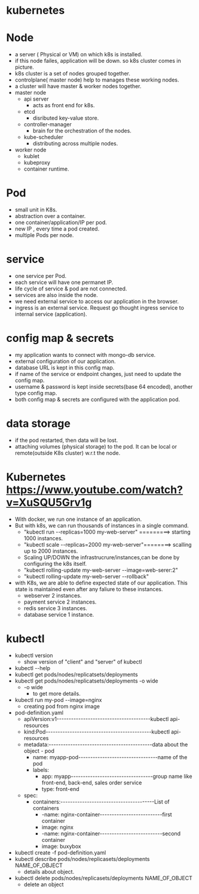 # kubernetes
# Node
- a server ( Physical or VM) on which k8s is installed.
- if this node failes, application will be down. so k8s cluster comes in picture.
- k8s cluster is a set of nodes grouped together.
- controlplane( master node) help to manages these working nodes.
- a cluster will have master & worker nodes together.
- master node
  - api server
     - acts as front end for k8s.
  - etcd
      - disributed key-value store.
  - controller-manager
      - brain for the orchestration of the nodes.
  - kube-scheduler
      - distributing across multiple nodes.
- worker node
  - kublet
  - kubeproxy
  - container runtime.
# Pod
- small unit in K8s.
- abstraction over a container.
- one container/application/IP per pod.
- new IP , every time a pod created.
- multiple Pods per node.
# service
- one service per Pod.
- each service will have one permanet IP.
- life cycle of service & pod are not connected.
- services are also inside the node.
- we need external service to access our application in the browser.
- ingress is an external service. Request go thought ingress service to internal service (application).
# config map & secrets
- my application wants to connect with mongo-db service.
- external configuration of our application.
- database URL is kept in this config map.
- if name of the service or endpoint changes, just need to update the config map.
- username & password is kept inside secrets(base 64 encoded), another type config map.
- both config map & secrets are configured with the application pod.
# data storage
- if the pod restarted, then data will be lost.
- attaching volumes (physical storage) to the pod. It can be local or remote(outside K8s cluster) w.r.t the node.

# Kubernetes https://www.youtube.com/watch?v=XuSQU5Grv1g
- With docker, we run one instance of an application.
- But with k8s, we can run thousands of instances in a single command.
  - "kubectl run --replicas=1000 my-web-server" =========> starting 1000 instances.
  - "kubectl scale --replicas=2000 my-web-server"========> scalling up to 2000 instances.
  - Scaling UP/DOWN the infrastrucrure/instances,can be done by configuring the k8s itself.
  - "kubectl rolling-update my-web-server --image=web-serer:2"
  - "kubectl rolling-update my-web-server --rollback"
- with K8s, we are able to define expected state of our application. This state is maintained even after any faliure to these instances.
  - webserver 2 instances.
  - payment service 2 instances.
  - redis service 3 instances.
  - database service 1 instance.
# kubectl 
- kubectl version
    - show version of "client" and "server" of kubectl
- kubectl --help
- kubectl get pods/nodes/replicatsets/deployments
- kubectl get pods/nodes/replicatsets/deployments -o wide
  - -o wide
    - to get more details.
- kubectl run my-pod --image=nginx
    - creating pod from nginx image
- pod-definition.yaml
    - apiVersion:v1---------------------------------------kubectl api-resources
    - kind:Pod--------------------------------------------kubectl api-resources
    - metadata:-------------------------------------------data about the object - pod
        - name: myapp-pod---------------------------------name of the pod
        - labels:
            - app: myapp----------------------------------group name like front-end, back-end, sales order service
            - type: front-end
   - spec:
      - containers:---------------------------------------List of containers
        - -name: nginx-container--------------------------first container
        - image: nginx
        - -name: nginx-container--------------------------second container
        - image: buxybox
- kubectl create -f pod-definition.yaml
- kubectl describe pods/nodes/replicasets/deployments NAME_OF_OBJECT
    - details about object.
- kubectl delete pods/nodes/replicasets/deployments NAME_OF_OBJECT
    - delete an object


 

